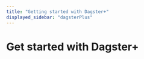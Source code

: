 ```yaml
---
title: "Getting started with Dagster+"
displayed_sidebar: "dagsterPlus"
---
```


# Get started with Dagster+